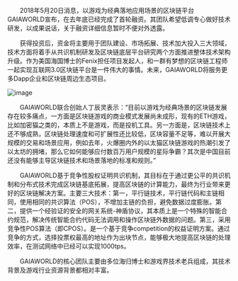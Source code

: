 &emsp;&emsp;2018年5月20日消息，以游戏为经典落地应用场景的区块链平台GAIAWORLD宣布，在去年底已经完成了首轮融资。其团队希望低调专心做好技术研发，以成果说话，关于融资详细信息暂时不便对外透露。

&emsp;&emsp;获得投资后，资金将主要用于团队建设、市场拓展、技术加大投入三大领域，技术方面将着手从共识机制研发及区块链底层平台研究两个方面推进整体技术架构升级。作为美国海国博士的Fenix担任项目发起人，和一群有梦想的区块链工程师一起实现互联网3.0区块链平台是一件伟大的事情。未来，GAIAWORLD将服务更多Dapp企业和区块链周边生态项目。

![image](E:E盘\GAIAWorld文件\配图\5-29.jpg)

&emsp;&emsp;GAIAWORLD联合创始人丁辰灵表示：“目前以游戏为经典场景的区块链发展存在较多痛点，一方面是区块链游戏的商业模式发展尚未成形，现有的ETH游戏，比如加密猫之类的，本质上不是游戏，而是投机工具。另一方面是，区块链技术上还不够成熟，区块链处理速度和可扩展性还比较低，区块容量不足等，难以开展大规模的交易和场景应用，例如去年，火爆圈内外的以太猫区块链游戏的热潮引发了以太坊的拥堵，那么它如何能够应付数百万用户规模的星际争霸？其次是中国目前还没有能够主导区块链技术和场景落地的标准和规则。”

&emsp;&emsp;GAIAWORLD基于竞争性股权证明共识机制，其目标在于通过更公平的共识机制和分布式技术完成区块链基底拓展，提高区块链的计算能力，最终为行业带来更好的区块链解决方案。主要三大技术：第一，平行链技术，平行链代码和主链相同，使用相同的共识算法（POS），不增加主链的负担，避免数据过度膨胀。第二，提供一个经验证的安全的网关系统-神盾协议，其本质上是一个特殊的智能合约规范，解决传统智能合约代码无法调用和操作区块链外数据的问题。第三，采用竞争性POS算法（即CPOS）。是一个基于竞争competition的权益证明方案。通过竞争的方式，选择投票权最高的地址作为出块节点，能够极大地提高区块链的处理效率，在测试网络中已经可以实现1000tps。

&emsp;&emsp;GAIAWORLD的核心团队主要由多位海归博士和游戏界技术老兵组成，其技术背景及游戏行业资源背景都相对丰富。